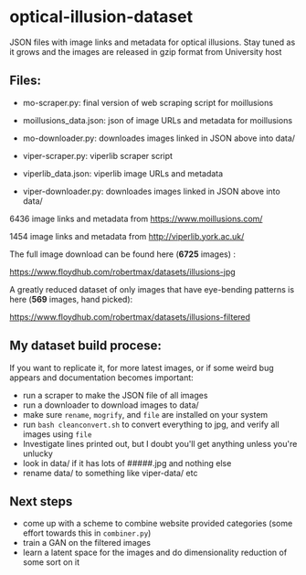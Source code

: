 # optical-illusion-dataset
JSON files with image links and metadata for optical illusions. Stay tuned as it grows and the images are released in gzip format from University host

## Files:
* mo-scraper.py:  final version of web scraping script for moillusions
* moillusions_data.json:  json of image URLs and metadata for moillusions
* mo-downloader.py: downloades images linked in JSON above into data/

* viper-scraper.py: viperlib scraper script
* viperlib_data.json: viperlib image URLs and metadata
* viper-downloader.py: downloades images linked in JSON above into data/


6436 image links and metadata from https://www.moillusions.com/

1454 image links and metadata from http://viperlib.york.ac.uk/

The full image download can be found here (**6725** images) :

<https://www.floydhub.com/robertmax/datasets/illusions-jpg>


A greatly reduced dataset of only images that have eye-bending patterns is here (**569** images, hand picked):

<https://www.floydhub.com/robertmax/datasets/illusions-filtered>

## My dataset build procese: 
If you want to replicate it, for more latest images, or if some weird bug appears and documentation becomes important:
- run a scraper to make the JSON file of all images
- run a downloader to download images to data/
- make sure `rename`, `mogrify`, and `file` are installed on your system
- run `bash cleanconvert.sh` to convert everything to jpg, and verify all images using `file`
- Investigate lines printed out, but I doubt you'll get anything unless you're unlucky
- look in data/ if it has lots of #####.jpg and nothing else
- rename data/ to something like viper-data/ etc

## Next steps
- come up with a scheme to combine website provided categories (some effort towards this in `combiner.py`)
- train a GAN on the filtered images
- learn a latent space for the images and do dimensionality reduction of some sort on it
